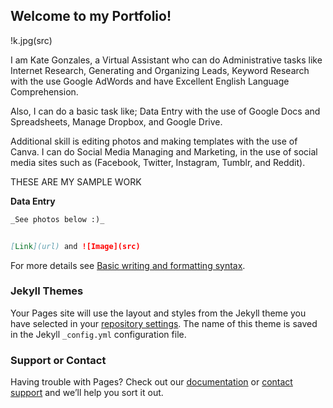 ## Welcome to my Portfolio!

!k.jpg(src)

I am Kate Gonzales, a Virtual Assistant who can do Administrative tasks like Internet Research, Generating and Organizing Leads, Keyword Research with the use Google AdWords and have Excellent English Language Comprehension.

Also, I can do a basic task like; Data Entry with the use of Google Docs and Spreadsheets, Manage Dropbox, and Google Drive. 

Additional skill is editing photos and making templates with the use of Canva. I can do Social Media Managing and Marketing, in the use of social media sites such as (Facebook, Twitter, Instagram, Tumblr, and Reddit).


THESE ARE MY SAMPLE WORK

**Data Entry**

```markdown
_See photos below :)_


[Link](url) and ![Image](src)
```

For more details see [Basic writing and formatting syntax](https://docs.github.com/en/github/writing-on-github/getting-started-with-writing-and-formatting-on-github/basic-writing-and-formatting-syntax).

### Jekyll Themes

Your Pages site will use the layout and styles from the Jekyll theme you have selected in your [repository settings](https://github.com/kategonzales/portfolio.me/settings/pages). The name of this theme is saved in the Jekyll `_config.yml` configuration file.

### Support or Contact

Having trouble with Pages? Check out our [documentation](https://docs.github.com/categories/github-pages-basics/) or [contact support](https://support.github.com/contact) and we’ll help you sort it out.
